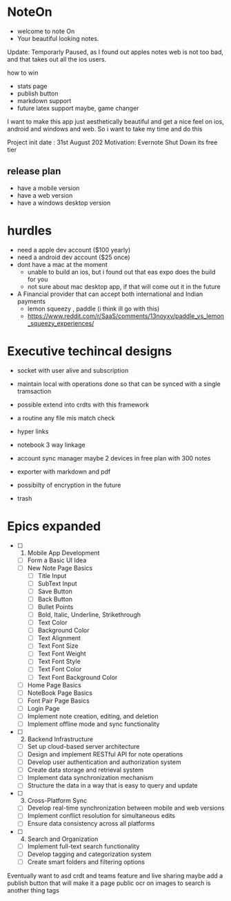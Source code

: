 # NoteOn

* welcome to note On
* Your beautiful looking notes.

Update: Temporarly Paused, as I found out apples notes web is not too bad, and that takes out all the ios users.   

how to win
* stats page
* publish button
* markdown support
* future latex support maybe, game changer

I want to make this app just aesthetically beautiful and get a nice feel on ios, android and windows and web. So i want to take my time and do this

Project init date : 31st August 202
Motivation: Evernote Shut Down its free tier

## release plan
* have a mobile version 
* have a web version
* have a windows desktop version


# hurdles
* need a apple dev account ($100 yearly)
* need a android dev account ($25 once)
* dont have a mac at the moment 
   * unable to build an ios, but i found out that eas expo does the build for you
   * not sure about mac desktop app, if that will come out it in the future
* A Financial provider that can accept both international and Indian payments
   * lemon squeezy , paddle (i think ill go with this)
   * https://www.reddit.com/r/SaaS/comments/13noyxv/paddle_vs_lemon_squeezy_experiences/

# Executive techincal designs

* socket with user alive and subscription
* maintain local with operations done so that can be synced with a single tramsaction
* possible extend into crdts with this framework
* a routine any file mis match check
* hyper links
* notebook 3 way linkage
* account sync manager maybe 2 devices in free plan with 300 notes
* exporter with markdown and pdf

* possibilty of encryption in the future
* trash

# Epics expanded

- [ ] 1. Mobile App Development
    - [ ] Form a Basic UI Idea 
    - [ ] New Note Page Basics
        - [ ] Title Input
        - [ ] SubText Input
        - [ ] Save Button
        - [ ] Back Button
        - [ ] Bullet Points
        - [ ] Bold, Italic, Underline, Strikethrough
        - [ ] Text Color
        - [ ] Background Color
        - [ ] Text Alignment
        - [ ] Text Font Size
        - [ ] Text Font Weight
        - [ ] Text Font Style
        - [ ] Text Font Color
        - [ ] Text Font Background Color
    - [ ] Home Page Basics
    - [ ] NoteBook Page Basics
    - [ ] Font Pair Page Basics
    - [ ] Login Page 
   - [ ] Implement note creation, editing, and deletion
   - [ ] Implement offline mode and sync functionality

- [ ] 2. Backend Infrastructure
   - [ ] Set up cloud-based server architecture
   - [ ] Design and implement RESTful API for note operations
   - [ ] Develop user authentication and authorization system
   - [ ] Create data storage and retrieval system
   - [ ] Implement data synchronization mechanism
   - [ ] Structure the data in a way that is easy to query and update

- [ ] 3. Cross-Platform Sync
   - [ ] Develop real-time synchronization between mobile and web versions
   - [ ] Implement conflict resolution for simultaneous edits
   - [ ] Ensure data consistency across all platforms

- [ ] 4. Search and Organization
   - [ ] Implement full-text search functionality
   - [ ] Develop tagging and categorization system
   - [ ] Create smart folders and filtering options

Eventually want to asd crdt and teams feature and live sharing
maybe add a publish button that will make it a page public
ocr on images to search is another thing
tags

